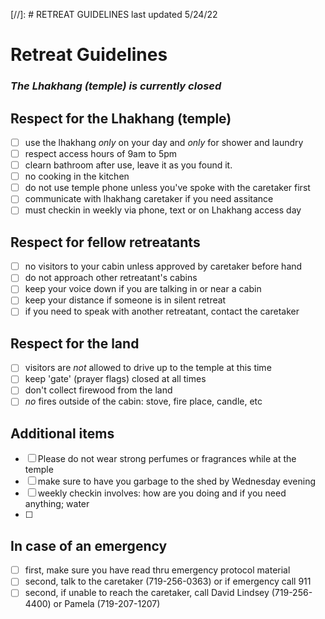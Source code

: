 [//]: # RETREAT GUIDELINES last updated 5/24/22

# Retreat Guidelines

### *The Lhakhang (temple) is currently closed*

## Respect for the Lhakhang (temple)

- [ ] use the lhakhang *only* on your day and *only* for shower and laundry
- [ ] respect access hours of 9am to 5pm
- [ ] clearn bathroom after use, leave it as you found it.
- [ ] no cooking in the kitchen
- [ ] do not use temple phone unless you've spoke with the caretaker first
- [ ] communicate with lhakhang caretaker if you need assitance
- [ ] must checkin in weekly via phone, text or on Lhakhang access day

## Respect for fellow retreatants

- [ ] no visitors to your cabin unless approved by caretaker before hand
- [ ] do not approach other retreatant's cabins
- [ ] keep your voice down if you are talking in or near a cabin
- [ ] keep your distance if someone is in silent retreat
- [ ] if you need to speak with another retreatant, contact the caretaker

## Respect for the land

- [ ] visitors are *not* allowed to drive up to the temple at this time
- [ ] keep 'gate' (prayer flags) closed at all times
- [ ] don't collect firewood from the land
- [ ] *no* fires outside of the cabin: stove, fire place, candle, etc

## Additional items

- [ ] Please do not wear strong perfumes or fragrances while at the temple
- [ ] make sure to have you garbage to the shed by Wednesday evening
- [ ] weekly checkin involves: how are you doing and if you need anything; water
- [ ] 

## In case of an emergency

- [ ] first, make sure you have read thru emergency protocol material
- [ ] second, talk to the caretaker (719-256-0363) or if emergency call 911
- [ ] second, if unable to reach the caretaker, call David Lindsey (719-256-4400) or Pamela (719-207-1207)
